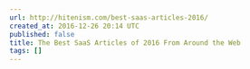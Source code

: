 ```yaml
---
url: http://hitenism.com/best-saas-articles-2016/
created_at: 2016-12-26 20:14 UTC
published: false
title: The Best SaaS Articles of 2016 From Around the Web
tags: []
---
```



